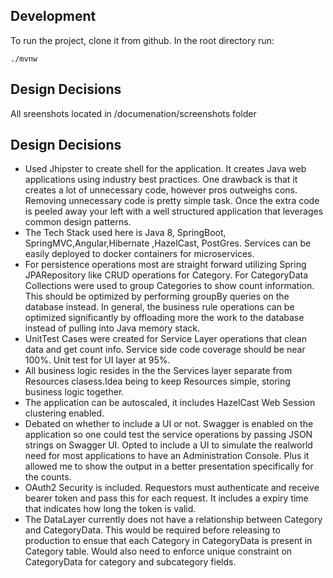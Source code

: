 ## Development

To run the project, clone it from github. In the root directory run:

    ./mvnw

## Design Decisions
All sreenshots located in /documenation/screenshots folder


## Design Decisions

* Used Jhipster to create shell for the application. It creates Java web applications using industry best practices. One drawback is that it creates a lot of unnecessary code, however pros outweighs cons. Removing unnecessary code is pretty simple task. Once the extra code is peeled away your left with a well structured application that leverages common design patterns.
* The Tech Stack used here is Java 8, SpringBoot, SpringMVC,Angular,Hibernate ,HazelCast, PostGres. Services can be easily deployed to docker containers for microservices.
* For persistence operations most are straight forward utilizing Spring JPARepository like CRUD operations for Category. For CategoryData Collections were used to group Categories to show count information. This should be optimized by performing groupBy queries on the database instead. In general, the business rule operations can be optimized significantly by offloading more the work to the database instead of pulling into Java memory stack.
* UnitTest Cases were created for Service Layer operations that clean data and get count info. Service side code coverage should be near 100%. Unit test for UI layer at 95%.
* All business logic resides in the the Services layer separate from Resources clasess.Idea being to keep Resources simple, storing business logic together.
*  The application can be autoscaled, it includes HazelCast Web Session clustering enabled.
*  Debated on whether to include a UI or not. Swagger is enabled on the application so one could test the service operations by passing JSON strings on Swagger UI. Opted to include a UI to simulate the realworld need for most applications to have an Administration Console. Plus it allowed me to show the output in a better presentation specifically for the counts.
*  OAuth2 Security is included. Requestors must authenticate and receive bearer token and pass this for each request. It includes a expiry time that indicates how long the token is valid.
* The DataLayer currently does not have a relationship between Category and CategoryData. This would be required before releasing to production to ensue that each Category in CategoryData is present in Category table. Would also need to enforce unique constraint on CategoryData for category and subcategory fields.
